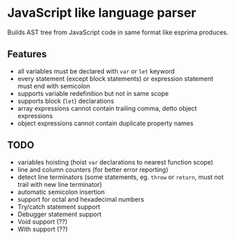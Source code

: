 JavaScript like language parser
=====================
Builds AST tree from JavaScript code in same format like esprima produces.

Features
-----------------------
- all variables must be declared with ```var``` or ```let``` keyword
- every statement (except block statements) or expression statement must end with semicolon
- supports variable redefinition but not in same scope
- supports block (```let```) declarations
- array expressions cannot contain trailing comma, detto object expressions
- object expressions cannot contain duplicate property names

TODO
-----------------------
- variables hoisting (hoist ```var``` declarations to nearest function scope)
- line and column counters (for better error reporting)
- detect line terminators (some statements, eg. ```throw``` or ```return```, must not trail with new line terminator)
- automatic semicolon insertion
- support for octal and hexadecimal numbers
- Try/catch statement support
- Debugger statement support
- Void support (??)
- With support (??)
